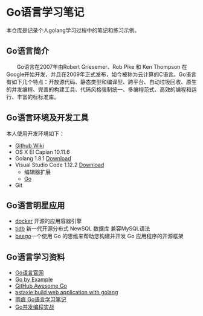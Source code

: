# Go语言学习笔记
本仓库是记录个人golang学习过程中的笔记和练习示例。

## Go语言简介
  &emsp;&emsp;Go语言在2007年由Robert Griesemer、Rob Pike 和 Ken Thompson 在 Google开始开发，并且在2009年正式发布，如今被称为云计算的C语言。Go语言有如下几个特点：开放源代码、静态类型和编译型、跨平台、自动垃圾回收、原生的并发编程、完善的构建工具、代码风格强制统一、多编程范式、高效的编程和运行、丰富的标标准库。

## Go语言环境及开发工具
本人使用开发环境如下：
* [Github Wiki](https://github.com/zhuzhenyu/lean-golang/wiki/Mac-Golang-%E5%BC%80%E5%8F%91%E7%8E%AF%E5%A2%83)
* OS X EI Capian  10.11.6
* Golang 1.8.1 [Download](https://golang.org/dl/)
* Visual Studio Code  1.12.2 [Download](https://code.visualstudio.com/)
  * 编辑器扩展
  * [Go](https://marketplace.visualstudio.com/items?itemName=lukehoban.Go)
* Git

## Go语言明星应用

* [docker](https://www.docker.com) 开源的应用容器引擎
* [tidb](https://pingcap.com/index-zh) 新一代开源分布式 NewSQL 数据库 兼容MySQL语法
* [beego](https://beego.me/)一个使用 Go 的思维来帮助您构建并开发 Go 应用程序的开源框架


## Go语言学习资料

* [Go语言官网](https://golang.org)
* [Go by Example](https://gobyexample.com)
* [GitHub Awesome Go](https://github.com/avelino/awesome-go)
* [astaxie build web application with golang](https://github.com/astaxie/build-web-application-with-golang/blob/master/zh/preface.md)
* [雨痕 Go语言学习笔记](https://github.com/qyuhen/book)
* [Go并发编程实战](https://github.com/gopcp/example.v2)

